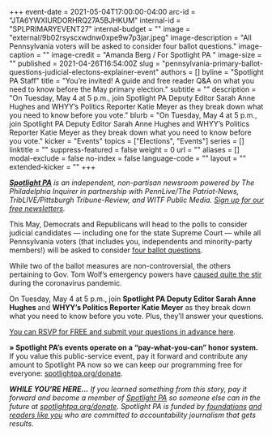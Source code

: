 +++
event-date = 2021-05-04T17:00:00-04:00
arc-id = "JTA6YWXIURDORHRQ27A5BJHKUM"
internal-id = "SPLPRIMARYEVENT27"
internal-budget = ""
image = "external/9b02rsyscxwdnw0xpe9w7p3jar.jpeg"
image-description = "All Pennsylvania voters will be asked to consider four ballot questions."
image-caption = ""
image-credit = "Amanda Berg / For Spotlight PA "
image-size = ""
published = 2021-04-26T16:54:00Z
slug = "pennsylvania-primary-ballot-questions-judicial-electons-explainer-event"
authors = []
byline = "Spotlight PA Staff"
title = "You’re invited! A guide and free reader Q&A on what you need to know before the May primary election."
subtitle = ""
description = "On Tuesday, May 4 at 5 p.m., join Spotlight PA Deputy Editor Sarah Anne Hughes and WHYY’s Politics Reporter Katie Meyer as they break down what you need to know before you vote."
blurb = "On Tuesday, May 4 at 5 p.m., join Spotlight PA Deputy Editor Sarah Anne Hughes and WHYY’s Politics Reporter Katie Meyer as they break down what you need to know before you vote."
kicker = "Events"
topics = ["Elections", "Events"]
series = []
linktitle = ""
suppress-featured = false
weight = 0
url = ""
aliases = []
modal-exclude = false
no-index = false
language-code = ""
layout = ""
extended-kicker = ""
+++

<a href="https://lesspage.com/"><i><b>Spotlight PA</b></i></a><i> is an independent, non-partisan newsroom powered by The Philadelphia Inquirer in partnership with PennLive/The Patriot-News, TribLIVE/Pittsburgh Tribune-Review, and WITF Public Media. </i><a href="https://lesspage.com/newsletters"><i>Sign up for our free newsletters</i></a><i>.</i>

This May, Democrats and Republicans will head to the polls to consider judicial candidates — including one for the state Supreme Court — while all Pennsylvania voters (that includes you, independents and minority-party members!) will be asked to consider <a href="https://lesspage.com/news/2021/04/pa-election-primary-2021-ballot-questions-guide/">four ballot questions</a>.

While two of the ballot measures are non-controversial, the others pertaining to Gov. Tom Wolf’s emergency powers have <a href="https://lesspage.com/news/2021/01/pennsylvania-coronavirus-tom-wolf-business-closures-disaster-declaration-amendment/">caused quite the stir</a> during the coronavirus pandemic.

On Tuesday, May 4 at 5 p.m., join <b>Spotlight PA Deputy Editor Sarah Anne Hughes </b>and <b>WHYY’s Politics Reporter Katie Meyer</b> as they break down what you need to know before you vote. Plus, they’ll answer your questions.

<a href="https://www.crowdcast.io/e/may-primary">You can RSVP for FREE and submit your questions in advance here</a>.

<b>» Spotlight PA’s events operate on a “pay-what-you-can” honor system.</b> If you value this public-service event, pay it forward and contribute any amount to Spotlight PA now so we can keep our programming free for everyone: <a href="http://spotlightpa.org/donate">spotlightpa.org/donate</a>.

<i><b>WHILE YOU’RE HERE...</b></i><i> If you learned something from this story, pay it forward and become a member of </i><a href="https://lesspage.com/"><i>Spotlight PA</i></a><i> so someone else can in the future at </i><a href="http://spotlightpa.org/donate"><i>spotlightpa.org/donate</i></a><i>. Spotlight PA is funded by</i><a href="https://lesspage.com/support"><i> foundations</i></a><i> </i><a href="https://lesspage.com/support"><i>and readers like you</i></a><i> who are committed to accountability journalism that gets results.</i>

